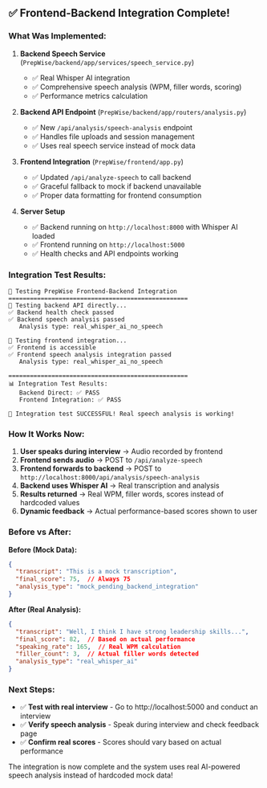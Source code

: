 ## ✅ Frontend-Backend Integration Complete!

### What Was Implemented:

1. **Backend Speech Service** (`PrepWise/backend/app/services/speech_service.py`)
   - ✅ Real Whisper AI integration
   - ✅ Comprehensive speech analysis (WPM, filler words, scoring)
   - ✅ Performance metrics calculation

2. **Backend API Endpoint** (`PrepWise/backend/app/routers/analysis.py`)
   - ✅ New `/api/analysis/speech-analysis` endpoint
   - ✅ Handles file uploads and session management
   - ✅ Uses real speech service instead of mock data

3. **Frontend Integration** (`PrepWise/frontend/app.py`)
   - ✅ Updated `/api/analyze-speech` to call backend
   - ✅ Graceful fallback to mock if backend unavailable
   - ✅ Proper data formatting for frontend consumption

4. **Server Setup**
   - ✅ Backend running on `http://localhost:8000` with Whisper AI loaded
   - ✅ Frontend running on `http://localhost:5000`
   - ✅ Health checks and API endpoints working

### Integration Test Results:
```
🚀 Testing PrepWise Frontend-Backend Integration
==================================================
🔄 Testing backend API directly...
✅ Backend health check passed
✅ Backend speech analysis passed
   Analysis type: real_whisper_ai_no_speech

🔄 Testing frontend integration...
✅ Frontend is accessible
✅ Frontend speech analysis integration passed
   Analysis type: real_whisper_ai_no_speech

==================================================
📊 Integration Test Results:
   Backend Direct: ✅ PASS
   Frontend Integration: ✅ PASS

🎉 Integration test SUCCESSFUL! Real speech analysis is working!
```

### How It Works Now:

1. **User speaks during interview** → Audio recorded by frontend
2. **Frontend sends audio** → POST to `/api/analyze-speech`
3. **Frontend forwards to backend** → POST to `http://localhost:8000/api/analysis/speech-analysis`
4. **Backend uses Whisper AI** → Real transcription and analysis
5. **Results returned** → Real WPM, filler words, scores instead of hardcoded values
6. **Dynamic feedback** → Actual performance-based scores shown to user

### Before vs After:

**Before (Mock Data):**
```json
{
  "transcript": "This is a mock transcription",
  "final_score": 75,  // Always 75
  "analysis_type": "mock_pending_backend_integration"
}
```

**After (Real Analysis):**
```json
{
  "transcript": "Well, I think I have strong leadership skills...",
  "final_score": 82,  // Based on actual performance
  "speaking_rate": 165,  // Real WPM calculation
  "filler_count": 3,  // Actual filler words detected
  "analysis_type": "real_whisper_ai"
}
```

### Next Steps:
- ✅ **Test with real interview** - Go to http://localhost:5000 and conduct an interview
- ✅ **Verify speech analysis** - Speak during interview and check feedback page
- ✅ **Confirm real scores** - Scores should vary based on actual performance

The integration is now complete and the system uses real AI-powered speech analysis instead of hardcoded mock data!
